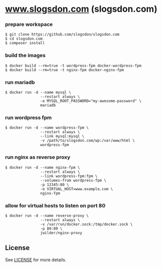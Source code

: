 # www.slogsdon.com (slogsdon.com)

### prepare workspace
```
$ git clone https://github.com/slogsdon/slogsdon.com
$ cd slogsdon.com
$ composer install
```

### build the images
```
$ docker build --rm=true -t wordpress-fpm docker-wordpress-fpm
$ docker build --rm=true -t nginx-fpm docker-nginx-fpm
```

### run mariadb
```
$ docker run -d --name mysql \
                --restart always \
                -e MYSQL_ROOT_PASSWORD="my-awesome-password" \
                mariadb
```

### run wordpress fpm
```
$ docker run -d --name wordpress-fpm \
                --restart always \
                --link mysql:mysql \
                -v /path/to/slogsdon.com/wp:/var/www/html \
                wordpress-fpm
```

### run nginx as reverse proxy
```
$ docker run -d --name nginx-fpm \
                --restart always \
                --link wordpress-fpm:fpm \
                --volumes-from wordpress-fpm \
                -p 12345:80 \
                -e VIRTUAL_HOST=www.example.com \
                nginx-fpm
```

### allow for virtual hosts to listen on port 80
```
$ docker run -d --name reverse-proxy \
                --restart always \
                -v /var/run/docker.sock:/tmp/docker.sock \
                -p 80:80 \
                jwilder/nginx-proxy
```

## License

See [LICENSE](https://github.com/slogsdon/slogsdon.com/blob/master/LICENSE) for more details.
